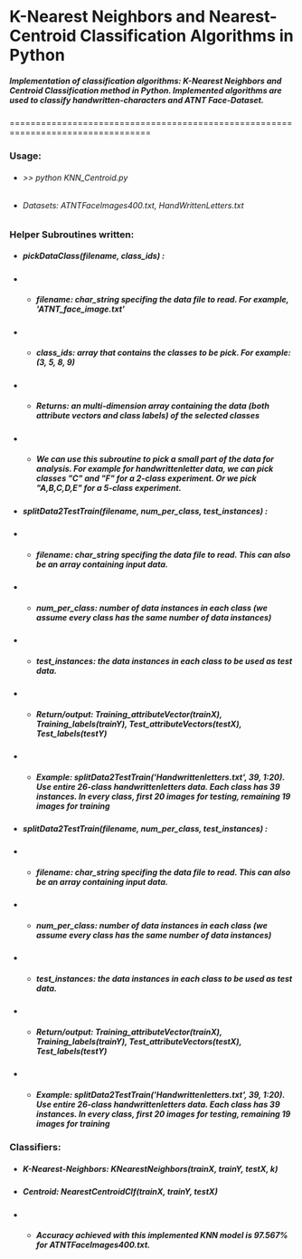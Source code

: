 # K-Nearest Neighbors and Nearest-Centroid Classification Algorithms in Python

##### Implementation of classification algorithms: K-Nearest Neighbors and Centroid Classification method in Python. Implemented algorithms are used to classify handwritten-characters and ATNT Face-Dataset.
=================================================================================
### Usage:
- ###### >> python KNN_Centroid.py
-  ###### Datasets: ATNTFaceImages400.txt, HandWrittenLetters.txt
### Helper Subroutines written:

  - ##### pickDataClass(filename, class_ids) : 
  - - ##### filename: char_string specifing the data file to read. For example, 'ATNT_face_image.txt'
  - - ##### class_ids:  array that contains the classes to be pick. For example: (3, 5, 8, 9)
  - - ##### Returns: an multi-dimension array containing the data (both attribute vectors and class labels) of the selected classes
  - - ##### We can use this subroutine to pick a small part of the data for analysis. For example for handwrittenletter data, we can pick classes "C" and "F" for a 2-class experiment. Or we pick "A,B,C,D,E" for a 5-class experiment. 
  #####
  
  - ##### splitData2TestTrain(filename, num_per_class,  test_instances) : 
  - - ##### filename: char_string specifing the data file to read. This can also be an array containing input data.
  - - ##### num_per_class: number of data instances in each class (we assume every class has the same number of data instances)
  - - ##### test_instances: the data instances in each class to be used as test data.
  - - ##### Return/output: Training_attributeVector(trainX), Training_labels(trainY), Test_attributeVectors(testX), Test_labels(testY)
  - - ##### Example: splitData2TestTrain('Handwrittenletters.txt', 39, 1:20). Use entire 26-class handwrittenletters data. Each class has 39 instances. In every class, first 20 images for testing, remaining 19 images for training
  #####
  
  - ##### splitData2TestTrain(filename, num_per_class,  test_instances) : 
  - - ##### filename: char_string specifing the data file to read. This can also be an array containing input data.
  - - ##### num_per_class: number of data instances in each class (we assume every class has the same number of data instances)
  - - ##### test_instances: the data instances in each class to be used as test data.
  - - ##### Return/output: Training_attributeVector(trainX), Training_labels(trainY), Test_attributeVectors(testX), Test_labels(testY)
  - - ##### Example: splitData2TestTrain('Handwrittenletters.txt', 39, 1:20). Use entire 26-class handwrittenletters data. Each class has 39 instances. In every class, first 20 images for testing, remaining 19 images for training
  #####
### Classifiers:
- ##### K-Nearest-Neighbors: KNearestNeighbors(trainX, trainY, testX, k)
- ##### Centroid: NearestCentroidClf(trainX, trainY, testX)
- -   ##### Accuracy achieved with this implemented KNN model is 97.567% for ATNTFaceImages400.txt.
